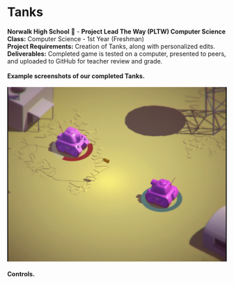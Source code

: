 # Tanks
<b>Norwalk High School</b> :school: - <b>Project Lead The Way (PLTW) Computer Science</b><br>
<b>Class:</b> Computer Science  - 1st Year (Freshman)<br>
<b>Project Requirements:</b> Creation of Tanks, along with personalized edits.<br>
<b>Deliverables:</b> Completed game is tested on a computer, presented to peers, and uploaded to GitHub for teacher review and grade.   
<br>
<b>Example screenshots of our completed Tanks.</b><br><br>
![Alt text](https://github.com/brieprince9/Tanks/blob/master/screenshots/Tanks.jpg)
<br><br>
<b>Controls.</b>

